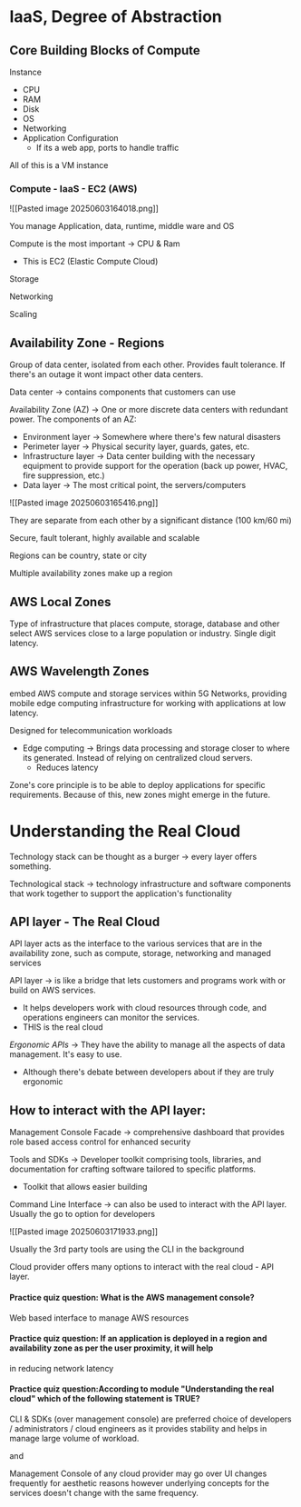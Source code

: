 # IaaS, Degree of Abstraction
## Core Building Blocks of Compute

Instance
- CPU
- RAM
- Disk
- OS
- Networking 
- Application Configuration
	- If its a web app, ports to handle traffic

All of this is a VM instance

### Compute - IaaS - EC2 (AWS)

![[Pasted image 20250603164018.png]]

You manage Application, data, runtime, middle ware and OS

Compute is the most important -> CPU & Ram
- This is EC2 (Elastic Compute Cloud)

Storage


Networking

Scaling


## Availability Zone - Regions

Group of data center, isolated from each other. Provides fault tolerance. If there's an outage it wont impact other data centers. 

Data center -> contains components that customers can use 

Availability Zone (AZ) -> One or more discrete  data centers with redundant power. The components of an AZ:

- Environment layer -> Somewhere where there's few natural disasters
- Perimeter layer -> Physical security layer, guards, gates, etc. 
- Infrastructure layer -> Data center building with the necessary equipment to provide support for the operation (back up power, HVAC, fire suppression, etc.)
- Data layer -> The most critical point, the servers/computers

![[Pasted image 20250603165416.png]]

They are separate from each other by a significant distance (100 km/60 mi)

Secure, fault tolerant, highly available and scalable 

Regions can be country, state or city

Multiple availability zones make up a region

## AWS Local Zones

Type of infrastructure that places compute, storage, database and other select AWS services close to a large population or industry. Single digit latency.

## AWS Wavelength Zones
embed AWS compute and storage services within 5G Networks, providing mobile edge computing infrastructure for working with applications at low latency.

Designed for telecommunication workloads 

- Edge computing -> Brings data processing and storage closer to where its generated. Instead of relying on centralized cloud servers. 
	- Reduces latency


Zone's core principle is to be able to deploy applications for specific requirements. Because of this, new zones might emerge in the future. 


# Understanding the Real Cloud


Technology stack can be thought as a burger -> every layer offers something. 

Technological stack -> technology infrastructure and software components that work together to support the application's functionality

## API layer - The Real Cloud 
API layer acts as the interface to the various services that are in the availability zone, such as compute, storage, networking and managed services 

API layer -> is like a bridge that lets customers and programs work with or build on AWS services. 
- It helps developers work with cloud resources through code, and operations engineers can monitor the services.
- THIS is the real cloud 

*Ergonomic APIs* -> They have the ability to manage all the aspects of data management. It's easy to use.
- Although there's debate between developers about if they are truly ergonomic

## How to interact with the API layer:

Management Console Facade -> comprehensive dashboard that provides role based access control for enhanced security

Tools and SDKs -> Developer toolkit comprising tools, libraries, and documentation for crafting software tailored to specific platforms. 
- Toolkit that allows easier building

Command Line Interface -> can also be used to interact with the API layer. Usually the go to option for developers


![[Pasted image 20250603171933.png]]

Usually the 3rd party tools are using the CLI in the background

Cloud provider offers many options to interact with the real cloud - API layer. 


#### Practice quiz question: What is the AWS management console?
Web based interface to manage AWS resources

#### Practice quiz question: If an application is deployed in a region and availability zone as per the user proximity, it will help
in reducing network latency

#### Practice quiz question:According to module "Understanding the real cloud" which of the following statement is TRUE?
CLI & SDKs (over management console) are preferred choice of developers / administrators / cloud engineers as it provides stability and helps in manage large volume of workload.

and

Management Console of any cloud provider may go over UI changes frequently for aesthetic reasons however underlying concepts for the services doesn't change with the same frequency.


